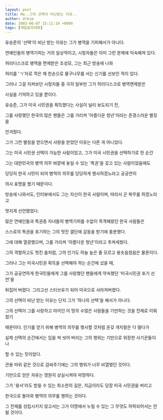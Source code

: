 ```yaml
---
layout: post
title: Re..그의 선택이 비난받는 이유..
author: drkim
date: 2003-06-07 15:11:14 +0900
tags: [깨달음의대화]
---
```

유승준의 '선택'이 비난 받는 이유는 그가 병역을 기피해서가 아니다.
  

     
연예인들의 병역기피는 거의 일상적이고, 시청자들은 이미 그런 문제에 익숙해져 있다.
     
허리디스크로 병역을 면제받은 조성모, 그는 최근 방송에 나와
     
허리를 'ㄱ'자로 꺽은 채 한손으로 물구나무를 서는 신기를 선보인 적이 있다.
     
그러나 그걸 지켜보던 시청자들 중 극히 일부만 그가 허리디스크로 병역면제받은
     
사실을 기억하고 있을 뿐이다.
  

     
유승준, 그가 미국 시민권을 획득했다는 사실이 널리 보도되기 전,
     
그를 사랑했던 한국의 많은 팬들은 그를 가리켜 '아름다운 청년'이라는 존경스러운 별칭을
     
안겨줬다.
  

     
그가 그런 별칭을 얻으면서 사랑을 받았던 이유는 다른 게 아니었다.
     
그는 미국 시민권 선택이 가능한 사람이었고, 그가 미국 시민권을 선택하기로 한 순간
     
그는 대한민국의 병역 의무 바깥에 놓일 수 있는 '특권'을 갖고 있는 사람이었음에도
     
당당히 한국 시민이 되어 병역의 의무를 당당하게 행사하겠노라고 공공연히
     
의사 표명을 했기 때문이다.
     
방송에 나와서도, 인터뷰에서도 그는 자신이 한국 사람이며, 따라서 군 복무를 하겠노라고
     
멋지게 선언했었다.
  

     
많은 연예인들과 특권층 자녀들의 병역기피를 수없이 목격해왔던 한국 사람들은
     
스스로의 특권을 포기하는 그의 멋진 결단에 감동을 받기에 충분했다.
     
그에 대해 열광했으며, 그를 가리켜 '아름다운 청년'이라고 추켜세웠다.
     
그의 격렬하고도 멋진 춤처럼, 그의 인기도 하늘 높은 줄 모르고 용솟음쳤음은 물론이다.
  

     
그러나 그는 미국시민권 획득을 선택해야 하는 순간에 섰을 때,
     
그가 공공연하게 한국민들에게 그를 사랑했던 팬들에게 약속했던 '미국시민권 포기 선언'을
     
뒤집어 버렸다. 그리고선 스티브유가 되어 미국으로 사라져버렸다.
  

     
그의 선택이 비난 받는 이유는 단지 그가 '하나의 선택'을 해서가 아니다.
     
그의 선택이 그를 사랑하고 아끼던 이 땅의 수많은 사람들을 기만하는 것을 전제로 이뤄졌기
     
때문이다. 인기를 얻기 위해 병역의 의무를 행사할 것처럼 온갖 개지랄은 다 떨다가
     
실제 선택의 순간에서는 입을 싹 씻어 버리는 그의 행위는 기만으로 위장한 사기꾼들이나
     
할 수 있는 짓이었다.
  

     
관용 따위 같은 것으로 감싸주기에는 그의 행위가 너무 비열했던 것이다.
     
기만으로 얻은 자유는 영원히 상실시켜야 마땅하다.
     
그가 '용서'라도 받을 수 있는 최소한의 길은, 지금이라도 당장 미국 시민권을 버리고
     
한국으로 돌아와 병역의 의무를 행하는 것이다.
  

     
그 전제를 성립시키지 않고서는 그가 이땅에서 누릴 수 있는 그 무엇도 허락되어서는 안될 것이다.